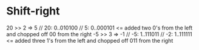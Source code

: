 # Shift-right
 

20 >> 2 => 5
// 20: 0..010100
// 5: 0..000101 <= added two 0's from the left and chopped off 00 from the right
-5 >> 3 => -1
// -5: 1..111011
// -2: 1..111111 <= added three 1's from the left and chopped off 011 from the right
